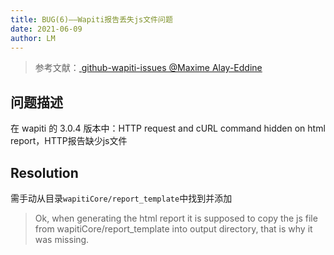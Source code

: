 ```yaml
---
title: BUG(6)——Wapiti报告丢失js文件问题
date: 2021-06-09
author: LM
---
```


> 参考文献：[ github-wapiti-issues @Maxime Alay-Eddine ](https://github.com/wapiti-scanner/wapiti/issues/86)

## 问题描述

在 wapiti 的 3.0.4 版本中：HTTP request and cURL command hidden on html report，HTTP报告缺少js文件

## Resolution

需手动从目录`wapitiCore/report_template`中找到并添加

> Ok, when generating the html report it is supposed to copy the js file from wapitiCore/report_template into output directory, that is why it was missing.

